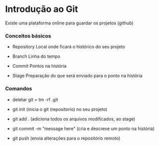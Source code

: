 # Introdução ao Git

Existe uma plataforma online para guardar os projetos (github)

### Conceitos básicos

- Repository
Local onde ficará o histórico do seu projeto

- Branch
Linha do tempo

- Commit
Pontos na história

- Stage
Preparação do que será enviado para o ponto na história

### Comandos

- deletar git = tm -rf .git

- git init (inicia o git (repositorio) no seu projeto)

- git add . (adiciona todos os arquivos modificados, ao stage)

- git commit -m "message here" (cria e descreve um ponto na história)

- git push (envia alterações para o repositório remoto)

